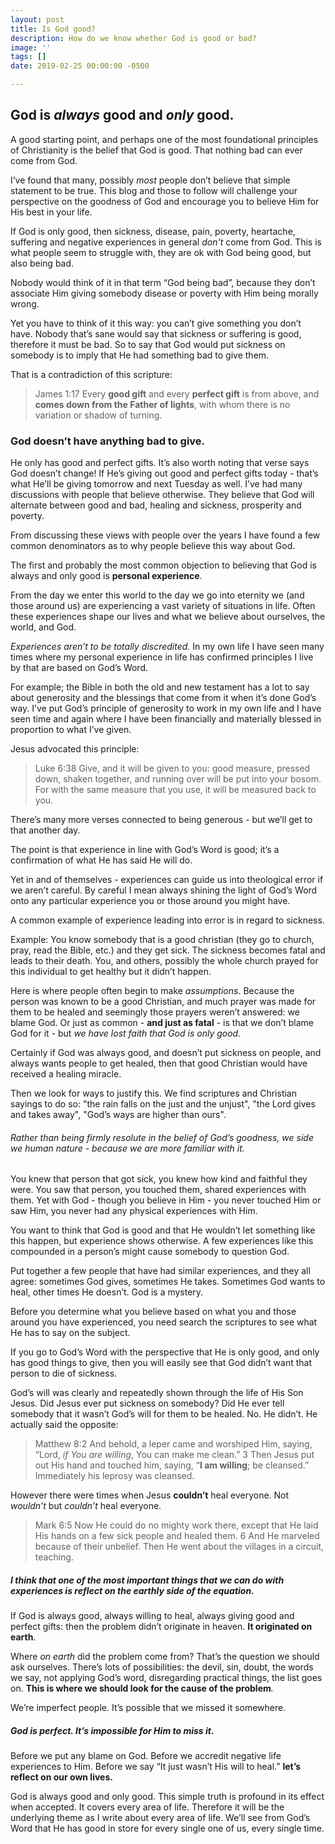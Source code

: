 ```yaml
---
layout: post
title: Is God good?
description: How do we know whether God is good or bad?
image: ''
tags: []
date: 2019-02-25 00:00:00 -0500

---
```

## God is _always_ good and _only_ good. 

A good starting point, and perhaps one of the most foundational principles of Christianity is the belief that God is good. That nothing bad can ever come from God.

I’ve found that many, possibly _most_ people don’t believe that simple statement to be true. This blog and those to follow will challenge your perspective on the goodness of God and encourage you to believe Him for His best in your life.

If God is only good, then sickness, disease, pain, poverty, heartache, suffering and negative experiences in general _don't_ come from God. This is what people seem to struggle with, they are ok with God being good, but also being bad.

Nobody would think of it in that term “God being bad”, because they don’t associate Him giving somebody disease or poverty with Him being morally wrong. 

Yet you have to think of it this way: you can’t give something you don’t have. Nobody that’s sane would say that sickness or suffering is good, therefore it must be bad. So to say that God would put sickness on somebody is to imply that He had something bad to give them.

That is a contradiction of this scripture:

> James 1:17 Every **good gift** and every **perfect gift** is from above, and **comes down from the Father of lights**, with whom there is no variation or shadow of turning.

### God doesn’t have anything bad to give. 

He only has good and perfect gifts. It’s also worth noting that verse says God doesn’t change! If He’s giving out good and perfect gifts today - that’s what He’ll be giving tomorrow and next Tuesday as well. I’ve had many discussions with people that believe otherwise. They believe that God will alternate between good and bad, healing and sickness, prosperity and poverty.

From discussing these views with people over the years I have found a few common denominators as to why people believe this way about God.

The first and probably the most common objection to believing that God is always and only good is **personal experience**.

From the day we enter this world to the day we go into eternity we (and those around us) are experiencing a vast variety of situations in life. Often these experiences shape our lives and what we believe about ourselves, the world, and God.

_Experiences aren’t to be totally discredited._ In my own life I have seen many times where my personal experience in life has confirmed principles I live by that are based on God’s Word.

For example; the Bible in both the old and new testament has a lot to say about generosity and the blessings that come from it when it’s done God’s way. I’ve put God’s principle of generosity to work in my own life and I have seen time and again where I have been financially and materially blessed in proportion to what I’ve given.

Jesus advocated this principle:

> Luke 6:38 Give, and it will be given to you: good measure, pressed down, shaken together, and running over will be put into your bosom. For with the same measure that you use, it will be measured back to you.

There’s many more verses connected to being generous - but we’ll get to that another day.

The point is that experience in line with God’s Word is good; it’s a confirmation of what He has said He will do.

Yet in and of themselves - experiences can guide us into theological error if we aren’t careful. By careful I mean always shining the light of God’s Word onto any particular experience you or those around you might have.

A common example of experience leading into error is in regard to sickness.

Example: You know somebody that is a good christian (they go to church, pray, read the Bible, etc.) and they get sick. The sickness becomes fatal and leads to their death. You, and others, possibly the whole church prayed for this individual to get healthy but it didn’t happen.

Here is where people often begin to make _assumptions_. Because the person was known to be a good Christian, and much prayer was made for them to be healed and seemingly those prayers weren’t answered: we blame God. Or just as common - **and just as fatal** - is that we don’t blame God for it - but _we have lost faith that God is only good._

Certainly if God was always good, and doesn’t put sickness on people, and always wants people to get healed, then that good Christian would have received a healing miracle.

Then we look for ways to justify this. We find scriptures and Christian sayings to do so: "the rain falls on the just and the unjust", "the Lord gives and takes away", "God’s ways are higher than ours".

###### Rather than being firmly resolute in the belief of God’s goodness, _we side we human nature_ - because we are more familiar with it. 

You knew that person that got sick, you knew how kind and faithful they were. You saw that person, you touched them, shared experiences with them. Yet with God - though you believe in Him - you never touched Him or saw Him, you never had any physical experiences with Him.

You want to think that God is good and that He wouldn’t let something like this happen, but experience shows otherwise. A few experiences like this compounded in a person’s might cause somebody to question God.

Put together a few people that have had similar experiences, and they all agree: sometimes God gives, sometimes He takes. Sometimes God wants to heal, other times He doesn’t. God is a mystery.

Before you determine what you believe based on what you and those around you have experienced, you need search the scriptures to see what He has to say on the subject.

If you go to God’s Word with the perspective that He is only good, and only has good things to give, then you will easily see that God didn’t want that person to die of sickness.

God’s will was clearly and repeatedly shown through the life of His Son Jesus. Did Jesus ever put sickness on somebody? Did He ever tell somebody that it wasn’t God’s will for them to be healed. No. He didn’t. He actually said the opposite:

> Matthew 8:2 And behold, a leper came and worshiped Him, saying, “Lord, _if You are willing_, You can make me clean.” 3 Then Jesus put out His hand and touched him, saying, “**I am willing**; be cleansed.” Immediately his leprosy was cleansed.

However there were times when Jesus **couldn’t** heal everyone. Not _wouldn’t_ but _couldn’t_ heal everyone.

> Mark 6:5 Now He could do no mighty work there, except that He laid His hands on a few sick people and healed them. 6 And He marveled because of their unbelief. Then He went about the villages in a circuit, teaching.

##### I think that one of the most important things that we can do with experiences is reflect on the earthly side of the equation. 

If God is always good, always willing to heal, always giving good and perfect gifts: then the problem didn’t originate in heaven. **It originated on earth**.

Where _on earth_ did the problem come from? That’s the question we should ask ourselves. There’s lots of possibilities: the devil, sin, doubt, the words we say, not applying God’s word, disregarding practical things, the list goes on. **This is where we should look for the cause of the problem**_._

We’re imperfect people. It’s possible that we missed it somewhere.

##### God is perfect. It’s impossible for Him to miss it.

Before we put any blame on God. Before we accredit negative life experiences to Him. Before we say “It just wasn’t His will to heal.” **let’s reflect on our own lives.**

God is always good and only good. This simple truth is profound in its effect when accepted. It covers every area of life. Therefore it will be the underlying theme as I write about every area of life. We’ll see from God’s Word that He has good in store for every single one of us, every single time.